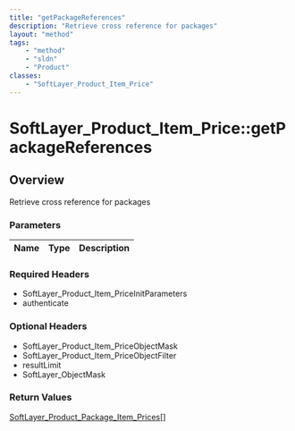 ```yaml
---
title: "getPackageReferences"
description: "Retrieve cross reference for packages"
layout: "method"
tags:
    - "method"
    - "sldn"
    - "Product"
classes:
    - "SoftLayer_Product_Item_Price"
---
```

# SoftLayer_Product_Item_Price::getPackageReferences
## Overview 
Retrieve cross reference for packages

### Parameters 
|Name | Type | Description |
| --- | --- | --- |


### Required Headers
* SoftLayer_Product_Item_PriceInitParameters
* authenticate

### Optional Headers
* SoftLayer_Product_Item_PriceObjectMask
* SoftLayer_Product_Item_PriceObjectFilter
* resultLimit
* SoftLayer_ObjectMask

### Return Values
<a href='/reference/datatypes/SoftLayer_Product_Package_Item_Prices'>SoftLayer_Product_Package_Item_Prices[] </a>

